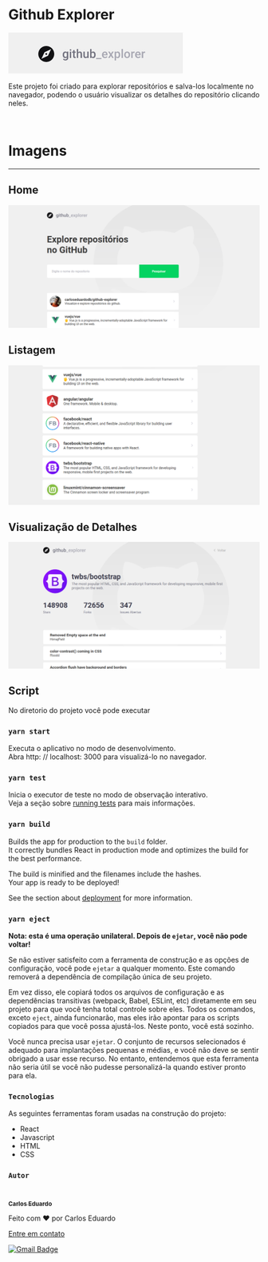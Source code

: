 # Github Explorer

<img src="./src/assets/project-images/01.png" alt="logo">

Este projeto foi criado para explorar repositórios e salva-los localmente no navegador, podendo o usuário visualizar os detalhes do repositório clicando neles.

<br>

# Imagens

<hr>

## Home

<img src="./src/assets/project-images/02.png" alt="Tela inicial">
<br>

## Listagem

<img src="./src/assets/project-images/03.png" alt="Tela inicial">
<br>

## Visualização de Detalhes

<img src="./src/assets/project-images/04.png" alt="Tela inicial">
<br>

## Script

No diretorio do projeto você pode executar

### `yarn start`

Executa o aplicativo no modo de desenvolvimento.
<br>
Abra http: // localhost: 3000 para visualizá-lo no navegador.

### `yarn test`

Inicia o executor de teste no modo de observação interativo.\
Veja a seção sobre [running tests](https://facebook.github.io/create-react-app/docs/running-tests) para mais informações.

### `yarn build`

Builds the app for production to the `build` folder.\
It correctly bundles React in production mode and optimizes the build for the best performance.

The build is minified and the filenames include the hashes.\
Your app is ready to be deployed!

See the section about [deployment](https://facebook.github.io/create-react-app/docs/deployment) for more information.

### `yarn eject`

**Nota: esta é uma operação unilateral. Depois de `ejetar`, você não pode voltar!**

Se não estiver satisfeito com a ferramenta de construção e as opções de configuração, você pode `ejetar` a qualquer momento. Este comando removerá a dependência de compilação única de seu projeto.

Em vez disso, ele copiará todos os arquivos de configuração e as dependências transitivas (webpack, Babel, ESLint, etc) diretamente em seu projeto para que você tenha total controle sobre eles. Todos os comandos, exceto `eject`, ainda funcionarão, mas eles irão apontar para os scripts copiados para que você possa ajustá-los. Neste ponto, você está sozinho.

Você nunca precisa usar `ejetar`. O conjunto de recursos selecionados é adequado para implantações pequenas e médias, e você não deve se sentir obrigado a usar esse recurso. No entanto, entendemos que esta ferramenta não seria útil se você não pudesse personalizá-la quando estiver pronto para ela.

### `Tecnologias`

<p>As seguintes ferramentas foram usadas na construção do projeto:</p>
<ul>
    <li>React</li>
    <li>Javascript</li>
    <li>HTML</li>
    <li>CSS</li>
</ul>

### `Autor`

<a href="">
 <img style="border-radius: 50%;" src="https://avatars.githubusercontent.com/u/50811913?s=460&u=e1c04894465fe053a294c52018828a33e47d1dd4&v=4" width="100px;" alt=""/>
 <br />
 <sub><b>Carlos Eduardo</b></sub></a>

Feito com ❤️ por Carlos Eduardo

<a href="mailto:carloseduardodiasbatista@gmail.com">Entre em contato</a>

[![Gmail Badge](https://img.shields.io/badge/-carloseduardodiasbatista@gmail.com-c14438?style=flat-square&logo=Gmail&logoColor=white&link=mailto:carloseduardodiasbatista@gmail.com)](mailto:carloseduardodiasbatista@gmail.com)
